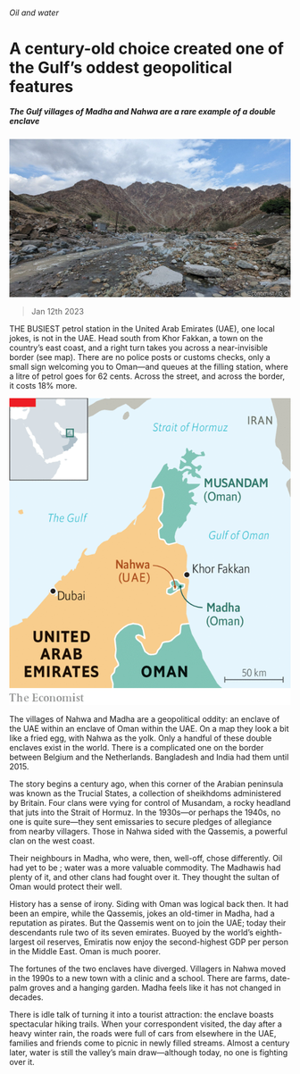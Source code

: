###### Oil and water

# A century-old choice created one of the Gulf’s oddest geopolitical features 

##### The Gulf villages of Madha and Nahwa are a rare example of a double enclave 

![image](images/20230114_MAP504.jpg) 

> Jan 12th 2023 

THE BUSIEST petrol station in the United Arab Emirates (UAE), one local jokes, is not in the UAE. Head south from Khor Fakkan, a town on the country’s east coast, and a right turn takes you across a near-invisible border (see map). There are no police posts or customs checks, only a small sign welcoming you to Oman—and queues at the filling station, where a litre of petrol goes for 62 cents. Across the street, and across the border, it costs 18% more.

![image](images/20230114_MAM132.png) 


The villages of Nahwa and Madha are a geopolitical oddity: an enclave of the UAE within an enclave of Oman within the UAE. On a map they look a bit like a fried egg, with Nahwa as the yolk. Only a handful of these double enclaves exist in the world. There is a complicated one on the border between Belgium and the Netherlands. Bangladesh and India had them until 2015.

The story begins a century ago, when this corner of the Arabian peninsula was known as the Trucial States, a collection of sheikhdoms administered by Britain. Four clans were vying for control of Musandam, a rocky headland that juts into the Strait of Hormuz. In the 1930s—or perhaps the 1940s, no one is quite sure—they sent emissaries to secure pledges of allegiance from nearby villagers. Those in Nahwa sided with the Qassemis, a powerful clan on the west coast.

Their neighbours in Madha, who were, then, well-off, chose differently. Oil had yet to be ; water was a more valuable commodity. The Madhawis had plenty of it, and other clans had fought over it. They thought the sultan of Oman would protect their well.

History has a sense of irony. Siding with Oman was logical back then. It had been an empire, while the Qassemis, jokes an old-timer in Madha, had a reputation as pirates. But the Qassemis went on to join the UAE; today their descendants rule two of its seven emirates. Buoyed by the world’s eighth-largest oil reserves, Emiratis now enjoy the second-highest GDP per person in the Middle East. Oman is much poorer.

The fortunes of the two enclaves have diverged. Villagers in Nahwa moved in the 1990s to a new town with a clinic and a school. There are farms, date-palm groves and a hanging garden. Madha feels like it has not changed in decades.

There is idle talk of turning it into a tourist attraction: the enclave boasts spectacular hiking trails. When your correspondent visited, the day after a heavy winter rain, the roads were full of cars from elsewhere in the UAE, families and friends come to picnic in newly filled streams. Almost a century later, water is still the valley’s main draw—although today, no one is fighting over it.

